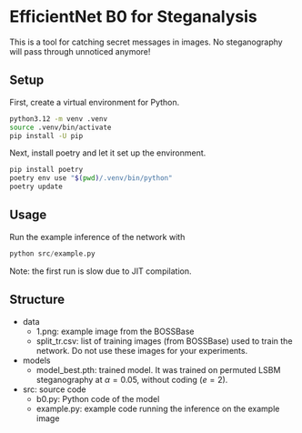 # EfficientNet B0 for Steganalysis

This is a tool for catching secret messages in images. No steganography will pass through unnoticed anymore!


## Setup

First, create a virtual environment for Python.

```bash
python3.12 -m venv .venv
source .venv/bin/activate
pip install -U pip
```

Next, install poetry and let it set up the environment.

```bash
pip install poetry
poetry env use "$(pwd)/.venv/bin/python"
poetry update
```


## Usage

Run the example inference of the network with

```python
python src/example.py
```

Note: the first run is slow due to JIT compilation.


## Structure

- data
    - 1.png: example image from the BOSSBase
    - split_tr.csv: list of training images (from BOSSBase) used to train the network. Do not use these images for your experiments.
- models
    - model_best.pth: trained model. It was trained on permuted LSBM steganography at $\alpha=0.05$, without coding ($e=2$).
- src: source code
    - b0.py: Python code of the model
    - example.py: example code running the inference on the example image


